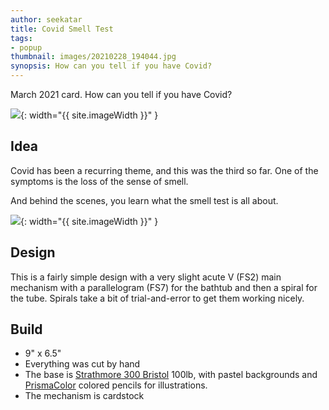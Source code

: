 ```yaml
---
author: seekatar
title: Covid Smell Test
tags:
- popup
thumbnail: images/20210228_194044.jpg
synopsis: How can you tell if you have Covid?
---
```

March 2021 card. How can you tell if you have Covid?

![]({{site.baseurl}}/images/20210228_194744_1.gif){: width="{{ site.imageWidth }}" }

## Idea

Covid has been a recurring theme, and this was the third so far. One of the symptoms is the loss of the sense of smell.

And behind the scenes, you learn what the smell test is all about.

![]({{site.baseurl}}/images/20210228_194321.jpg){: width="{{ site.imageWidth }}" }

## Design

This is a fairly simple design with a very slight acute V (FS2) main mechanism with a parallelogram (FS7) for the bathtub and then a spiral for the tube. Spirals take a bit of trial-and-error to get them working nicely.

## Build

* 9" x 6.5"
* Everything was cut by hand
* The base is [Strathmore 300 Bristol](https://www.amazon.com/gp/product/B00254AU8Q/ref=as_li_tl?ie=UTF8&camp=1789&creative=9325&creativeASIN=B00254AU8Q&linkCode=as2&tag=seekatar-20&linkId=2de8cdb5419da0d38ea1bed26302a574) 100lb, with pastel backgrounds and [PrismaColor](https://www.amazon.com/gp/product/B01IGMJ6R6/ref=as_li_tl?ie=UTF8&camp=1789&creative=9325&creativeASIN=B01IGMJ6R6&linkCode=as2&tag=seekatar-20&linkId=7608ff8f1a6021f33431e88319009133) colored pencils for illustrations.
* The mechanism is cardstock
